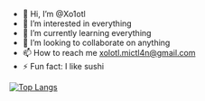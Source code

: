 - 👋 Hi, I’m @Xo1otl
- 👀 I’m interested in everything
- 🌱 I’m currently learning everything
- 💞️ I’m looking to collaborate on anything
- 📫 How to reach me xolotl.mictl4n@gmail.com
- ⚡ Fun fact: I like sushi

[![Top Langs](https://github-readme-stats.vercel.app/api/top-langs/?username=Xo1otl)](https://github.com/anuraghazra/github-readme-stats)

